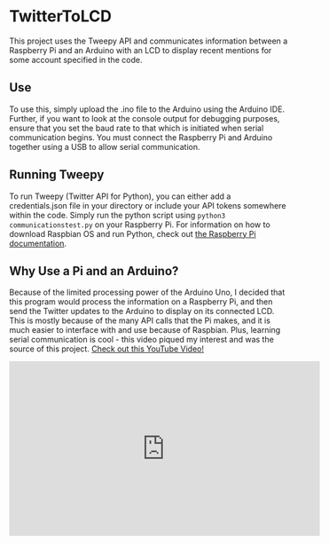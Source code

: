 # TwitterToLCD
This project uses the Tweepy API and communicates information between a Raspberry Pi and an Arduino with an LCD to display recent mentions for some account specified in the code.

## Use
To use this, simply upload the .ino file to the Arduino using the Arduino IDE. Further, if you want to look at the console output for debugging purposes, ensure that you set the baud rate to that which is initiated when serial communication begins. You must connect the Raspberry Pi and Arduino together using a USB to allow serial communication. 

## Running Tweepy
To run Tweepy (Twitter API for Python), you can either add a credentials.json file in your directory or include your API tokens somewhere within the code. Simply run the python script using `python3 communicationstest.py` on your Raspberry Pi. For information on how to download Raspbian OS and run Python, check out [the Raspberry Pi documentation](https://www.raspberrypi.com/documentation/computers/getting-started.html). 

## Why Use a Pi and an Arduino?
Because of the limited processing power of the Arduino Uno, I decided that this program would process the information on a Raspberry Pi, and then send the Twitter updates to the Arduino to display on its connected LCD. This is mostly because of the many API calls that the Pi makes, and it is much easier to interface with and use because of Raspbian. Plus, learning serial communication is cool - this video piqued my interest and was the source of this project. 
<a href="https://www.youtube.com/watch?v=wdgULBpRoXk">Check out this YouTube Video!</a>
<iframe width="560" height="315" src="https://www.youtube.com/embed/wdgULBpRoXk" frameborder="0" allow="accelerometer; autoplay; encrypted-media; gyroscope; picture-in-picture" allowfullscreen></iframe>


